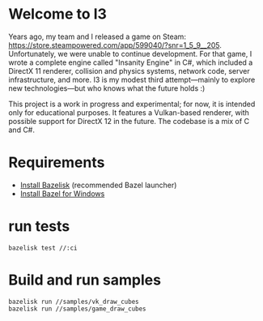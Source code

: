 # Welcome to I3

Years ago, my team and I released a game on Steam: https://store.steampowered.com/app/599040/?snr=1_5_9__205.
Unfortunately, we were unable to continue development. For that game, I wrote a complete engine called "Insanity Engine" in C#, which included a DirectX 11 renderer, collision and physics systems, network code, server infrastructure, and more.
I3 is my modest third attempt—mainly to explore new technologies—but who knows what the future holds :)

This project is a work in progress and experimental; for now, it is intended only for educational purposes.
It features a Vulkan-based renderer, with possible support for DirectX 12 in the future.
The codebase is a mix of C and C#.

# Requirements

- [Install Bazelisk](https://github.com/bazelbuild/bazelisk#installation) (recommended Bazel launcher)
- [Install Bazel for Windows](https://bazel.build/install/windows)

# run tests

```
bazelisk test //:ci
```

# Build and run samples

``` 
bazelisk run //samples/vk_draw_cubes
bazelisk run //samples/game_draw_cubes
```
